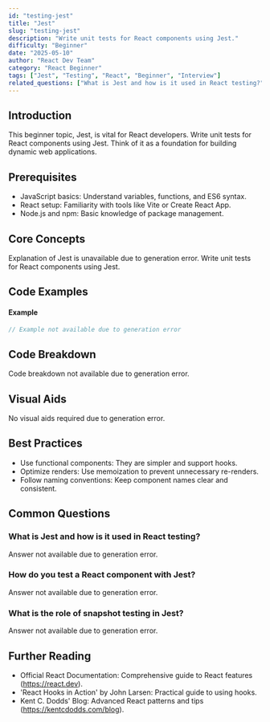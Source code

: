 ```yaml
---
id: "testing-jest"
title: "Jest"
slug: "testing-jest"
description: "Write unit tests for React components using Jest."
difficulty: "Beginner"
date: "2025-05-10"
author: "React Dev Team"
category: "React Beginner"
tags: ["Jest", "Testing", "React", "Beginner", "Interview"]
related_questions: ["What is Jest and how is it used in React testing?", "How do you test a React component with Jest?", "What is the role of snapshot testing in Jest?"]
---
```


## Introduction

This beginner topic, Jest, is vital for React developers. Write unit tests for React components using Jest. Think of it as a foundation for building dynamic web applications.

## Prerequisites

- JavaScript basics: Understand variables, functions, and ES6 syntax.
- React setup: Familiarity with tools like Vite or Create React App.
- Node.js and npm: Basic knowledge of package management.

## Core Concepts

Explanation of Jest is unavailable due to generation error. Write unit tests for React components using Jest.

## Code Examples

#### Example
```jsx
// Example not available due to generation error
```

## Code Breakdown

Code breakdown not available due to generation error.

## Visual Aids

No visual aids required due to generation error.

## Best Practices

- Use functional components: They are simpler and support hooks.
- Optimize renders: Use memoization to prevent unnecessary re-renders.
- Follow naming conventions: Keep component names clear and consistent.

## Common Questions

### What is Jest and how is it used in React testing?

Answer not available due to generation error.

### How do you test a React component with Jest?

Answer not available due to generation error.

### What is the role of snapshot testing in Jest?

Answer not available due to generation error.

## Further Reading

- Official React Documentation: Comprehensive guide to React features (https://react.dev).
- 'React Hooks in Action' by John Larsen: Practical guide to using hooks.
- Kent C. Dodds' Blog: Advanced React patterns and tips (https://kentcdodds.com/blog).
